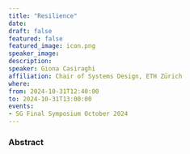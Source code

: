 ```yaml
---
title: "Resilience"
date:
draft: false
featured: false
featured_image: icon.png
speaker_image:
description:
speaker: Giona Casiraghi
affiliation: Chair of Systems Design, ETH Zürich
where:
from: 2024-10-31T12:40:00
to: 2024-10-31T13:00:00
events:
- SG Final Symposium October 2024 
---
```



### Abstract

